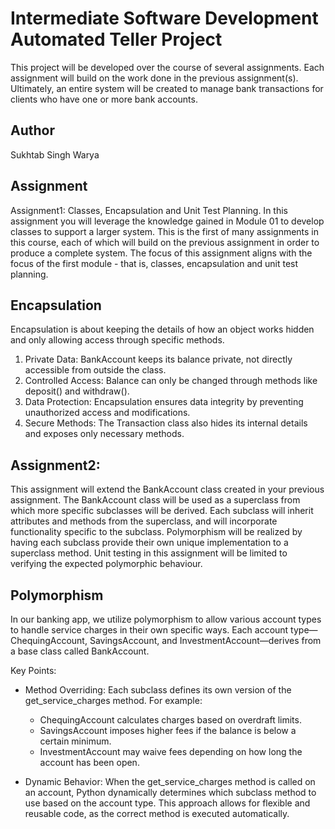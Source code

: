 # Intermediate Software Development Automated Teller Project
This project will be developed over the course of several assignments.  Each 
assignment will build on the work done in the previous assignment(s).  Ultimately, 
an entire system will be created to manage bank transactions for clients who 
have one or more bank accounts.

## Author
Sukhtab Singh Warya

## Assignment
Assignment1: Classes, Encapsulation and Unit Test Planning.
In this assignment you will leverage the knowledge gained in Module 01 to develop classes to support a larger system. This is the first of many assignments in this course, each of which will build on the previous assignment in order to produce a complete system. The focus of this assignment aligns with the focus of the first module - that is, classes, encapsulation and unit test planning.

## Encapsulation
Encapsulation is about keeping the details of how an object works hidden and only allowing access through specific methods.

1. Private Data: BankAccount keeps its balance private, not directly accessible from outside the class.
2. Controlled Access: Balance can only be changed through methods like deposit() and withdraw().
3. Data Protection: Encapsulation ensures data integrity by preventing unauthorized access and modifications.
4. Secure Methods: The Transaction class also hides its internal details and exposes only necessary methods.

## Assignment2: 
This assignment will extend the BankAccount class created in your previous assignment. The BankAccount class will be used as a superclass from which more specific subclasses will be derived. Each subclass will inherit attributes and methods from the superclass, and will incorporate functionality specific to the subclass. Polymorphism will be realized by having each subclass provide their own unique implementation to a superclass method. Unit testing in this assignment will be limited to verifying the expected polymorphic behaviour.

## Polymorphism
In our banking app, we utilize polymorphism to allow various account types to handle service charges in their own specific ways. Each account type—ChequingAccount, SavingsAccount, and InvestmentAccount—derives from a base class called BankAccount.

Key Points:
- Method Overriding: Each subclass defines its own version of the get_service_charges method. For example:
  - ChequingAccount calculates charges based on overdraft limits.
  - SavingsAccount imposes higher fees if the balance is below a certain minimum.
  - InvestmentAccount may waive fees depending on how long the account has been open.

- Dynamic Behavior: When the get_service_charges method is called on an account, Python dynamically determines which subclass method to use based on the account type. This approach allows for flexible and reusable code, as the correct method is executed automatically.